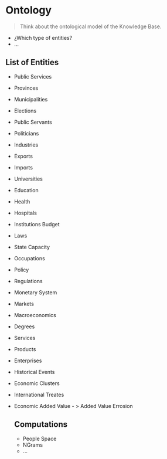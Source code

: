 # Ontology

> Think about the ontological model of the Knowledge Base.

-  ¿Which type of entities?
- ...

## List of Entities

- Public Services
- Provinces
- Municipalities
- Elections
- Public Servants
- Politicians
- Industries
- Exports
- Imports
- Universities
- Education
- Health
- Hospitals
- Institutions Budget
- Laws
- State Capacity
- Occupations
- Policy
- Regulations
- Monetary System
- Markets
- Macroeconomics
- Degrees
- Services
- Products
- Enterprises
- Historical Events
- Economic Clusters
- International Treates
- Economic Added Value - > Added Value Errosion

  ## Computations
  
  - People Space
  - NGrams
  - ...
